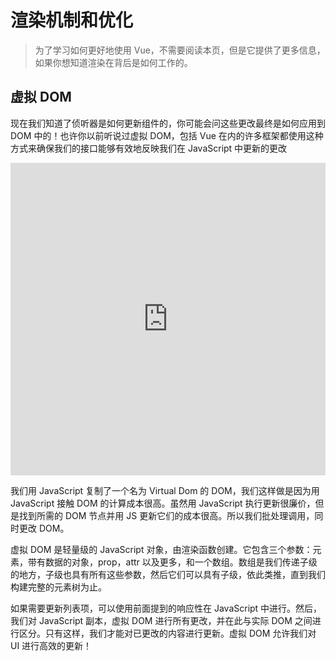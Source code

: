 # 渲染机制和优化

> 为了学习如何更好地使用 Vue，不需要阅读本页，但是它提供了更多信息，如果你想知道渲染在背后是如何工作的。

## 虚拟 DOM

现在我们知道了侦听器是如何更新组件的，你可能会问这些更改最终是如何应用到 DOM 中的！也许你以前听说过虚拟 DOM，包括 Vue 在内的许多框架都使用这种方式来确保我们的接口能够有效地反映我们在 JavaScript 中更新的更改

<div class="reactivecontent">
  <iframe height="500" style="width: 100%;" scrolling="no" title="How does the Virtual DOM work?" src="https://codepen.io/sdras/embed/RwwQapa?height=500&theme-id=light&default-tab=result" frameborder="no" allowtransparency="true" allowfullscreen="true">
    See the Pen <a href='https://codepen.io/sdras/pen/RwwQapa'>How does the Virtual DOM work?</a> by Sarah Drasner
    (<a href='https://codepen.io/sdras'>@sdras</a>) on <a href='https://codepen.io'>CodePen</a>.
  </iframe>
</div>

我们用 JavaScript 复制了一个名为 Virtual Dom 的 DOM，我们这样做是因为用 JavaScript 接触 DOM 的计算成本很高。虽然用 JavaScript 执行更新很廉价，但是找到所需的 DOM 节点并用 JS 更新它们的成本很高。所以我们批处理调用，同时更改 DOM。

虚拟 DOM 是轻量级的 JavaScript 对象，由渲染函数创建。它包含三个参数：元素，带有数据的对象，prop，attr 以及更多，和一个数组。数组是我们传递子级的地方，子级也具有所有这些参数，然后它们可以具有子级，依此类推，直到我们构建完整的元素树为止。

如果需要更新列表项，可以使用前面提到的响应性在 JavaScript 中进行。然后，我们对 JavaScript 副本，虚拟 DOM 进行所有更改，并在此与实际 DOM 之间进行区分。只有这样，我们才能对已更改的内容进行更新。虚拟 DOM 允许我们对 UI 进行高效的更新！
